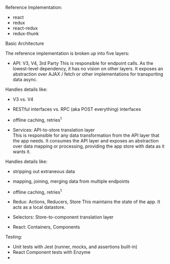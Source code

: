 Reference Implementation:
- react
- redux
- react-redux
- redux-thunk

Basic Architecture

The reference implementation is broken up into five layers:

- API: V3, V4, 3rd Party
This is responsible for endpoint calls. As the lowest-level dependency, it has
no vision on other layers. It exposes an abstraction over AJAX / fetch or other
implementations for transporting data async.

Handles details like:
- V3 vs. V4
- RESTful interfaces vs. RPC (aka POST everything) interfaces
- offline caching, retries<sup>1</sup>

- Services: API-to-store translation layer  
This is responsible for any data transformation from the API layer that the app
needs. It consumes the API layer and exposes an abstraction over data mapping
or processing, providing the app store with data as it wants it.

Handles details like:
- stripping out extraneous data
- mapping, joining, merging data from multiple endpoints
- offline caching, retries<sup>1</sup>

- Redux: Actions, Reducers, Store
This maintains the state of the app. It acts as a local datastore.

- Selectors: Store-to-component translation layer

- React: Containers, Components


Testing:
- Unit tests with Jest (runner, mocks, and assertions built-in)
- React Component tests with Enzyme
- 

